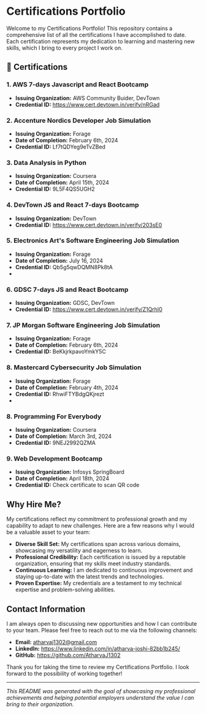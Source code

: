 # Certifications Portfolio

Welcome to my Certifications Portfolio! This repository contains a comprehensive list of all the certifications I have accomplished to date. Each certification represents my dedication to learning and mastering new skills, which I bring to every project I work on.

## 📝  Certifications

### 1. AWS 7-days Javascript and React Bootcamp
- **Issuing Organization:** AWS Community Buider, DevTown
- **Credential ID:** https://www.cert.devtown.in/verify/nRGad

### 2. Accenture Nordics Developer Job Simulation
- **Issuing Organization:** Forage
- **Date of Completion:** February 6th, 2024
- **Credential ID:** Lf7tQDYeg9eTvZBed

### 3. Data Analysis in Python
- **Issuing Organization:** Coursera
- **Date of Completion:** April 15th, 2024
- **Credential ID:** 9L5F4QS5UGH2

### 4. DevTown JS and React 7-days Bootcamp
- **Issuing Organization:** DevTown
- **Credential ID:** https://www.cert.devtown.in/verify/203sE0

### 5. Electronics Art's Software Engineering Job Simulation
- **Issuing Organization:** Forage
- **Date of Completion:** July 16, 2024
- **Credential ID:** Qb5g5qwDQMN8Pk8tA
- 
### 6. GDSC 7-days JS and React Bootcamp
- **Issuing Organization:** GDSC, DevTown
- **Credential ID:** https://www.cert.devtown.in/verify/Z1QrhI0

### 7. JP Morgan Software Engineering Job Simulation
- **Issuing Organization:** Forage
- **Date of Completion:** February 6th, 2024
- **Credential ID:** BeKkjrkpavoYmkY5C
  
### 8. Mastercard Cybersecurity Job Simulation
- **Issuing Organization:** Forage
- **Date of Completion:** February 4th, 2024
- **Credential ID:** RhwiFTYBdgQKjrezt
- 
### 8. Programming For Everybody
- **Issuing Organization:** Coursera
- **Date of Completion:** March 3rd, 2024
- **Credential ID:** 9NEJ2992QZMA

### 9. Web Development Bootcamp
- **Issuing Organization:** Infosys SpringBoard
- **Date of Completion:** April 18th, 2024
- **Credential ID:** Check certificate to scan QR code

## Why Hire Me?

My certifications reflect my commitment to professional growth and my capability to adapt to new challenges. Here are a few reasons why I would be a valuable asset to your team:

- **Diverse Skill Set:** My certifications span across various domains, showcasing my versatility and eagerness to learn.
- **Professional Credibility:** Each certification is issued by a reputable organization, ensuring that my skills meet industry standards.
- **Continuous Learning:** I am dedicated to continuous improvement and staying up-to-date with the latest trends and technologies.
- **Proven Expertise:** My credentials are a testament to my technical expertise and problem-solving abilities.

## Contact Information

I am always open to discussing new opportunities and how I can contribute to your team. Please feel free to reach out to me via the following channels:

- **Email:** atharvaj1302@gmail.com
- **LinkedIn:** https://www.linkedin.com/in/atharva-joshi-82bb1b245/
- **GitHub:** https://github.com/AtharvaJ1302

Thank you for taking the time to review my Certifications Portfolio. I look forward to the possibility of working together!

---

*This README was generated with the goal of showcasing my professional achievements and helping potential employers understand the value I can bring to their organization.*
